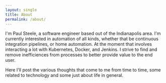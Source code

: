 ```yaml
---
layout: single
title: About
permalink: /about/
---
```

I'm Paul Steele, a software engineer based out of the Indianapolis area. I'm currently interested in automation of all kinds, whether that be continuous integration pipelines, or home automation. At the moment that involves interacting a lot with Kubernetes, Docker, and Jenkins. I strive to find and remove inefficiences from processes to better provide value to the end user. 

Here I'll post the various thoughts that come to me from time to time, some related to technology and some just about life in general.
